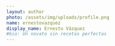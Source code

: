 ```yaml
---
layout: author
photo: /assets/img/uploads/profile.png
name: ernestovazquez
display_name: Ernesto Vázquez
#bio: Un novato sin recetas perfectas
---
```


